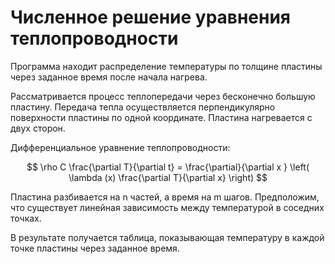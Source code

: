 # Численное решение уравнения теплопроводности
Программа находит распределение температуры по толщине пластины через заданное время после начала нагрева.

Рассматривается процесс теплопередачи через бесконечно большую пластину. 
Передача тепла осуществляется перпендикулярно поверхности пластины по одной координате.
Пластина нагревается с двух сторон.

Дифференциальное уравнение теплопроводности:

$$
\rho C \frac{\partial T}{\partial t} = \frac{\partial}{\partial x } \left( \lambda (x) \frac{\partial T}{\partial x} \right)
$$



Пластина разбивается на n частей, а время на m шагов.
Предположим, что существует линейная зависимость между температурой в соседних точках.

В результате получается таблица, показывающая температуру в каждой точке пластины через заданное время.
